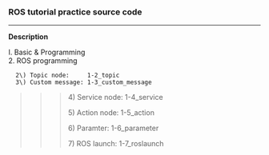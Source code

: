 ### ROS tutorial practice source code

---
**Description**

  I. Basic & Programming\
    2. ROS programming

      2\) Topic node:     1-2_topic
      3\) Custom message: 1-3_custom_message
> > > 
> > > 4\) Service node:   1-4_service
> > > 
> > > 5\) Action node:    1-5_action
> > > 
> > > 6\) Paramter:       1-6_parameter
> > > 
> > > 7\) ROS launch:     1-7_roslaunch
